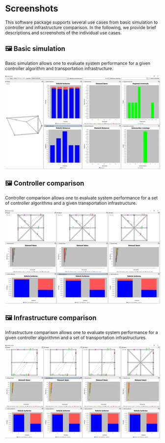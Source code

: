 # Screenshots

This software package supports several use cases from basic simulation to controller and infrastructure comparison.
In the following, we provide brief descriptions and screenshots of the individual use cases.

## 🖼️ Basic simulation

Basic simulation allows one to evaluate system performance for a given controller algorithm and transportation infrastructure.

![Basic](../images/screenshots/swing/basic-simulation.png)

## 🖼️ Controller comparison

Controller comparison allows one to evaluate system performance for a set of controller algorithms and a given transportation infrastructure.

![Controller comparison](../images/screenshots/swing/controller-comparison.png)

## 🖼️ Infrastructure comparison

Infrastructure comparison allows one to evaluate system performance for a given controller algorithmn and a set of transportation infrastructures.

![Infrastructure comparison](../images/screenshots/swing/infrastructure-comparison.png)